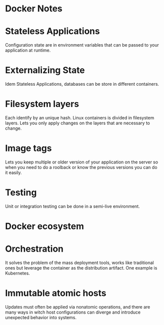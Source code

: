 Docker Notes
============

# Stateless Applications
Configuration state are in environment variables that can be passed to your application at runtime.

# Externalizing State
Idem Stateless Applications, databases can be store in different containers.

# Filesystem layers
Each identify by an unique hash. Linux containers is divided in filesystem layers. Lets you only apply changes on the layers that are necessary to change.

# Image tags
Lets you keep multiple or older version of your application on the server so when you need to do a roolback or know the previous versions you can do it easily.

# Testing
Unit or integration testing can be done in a semi-live environment.


# Docker ecosystem

# Orchestration
It solves the problem of the mass deployment tools, works like traditional ones but leverage the container as the distribution artifact. One example is Kubernetes.

# Immutable atomic hosts
Updates must often be applied via nonatomic operations, and there are many ways in witch host configurations can diverge and introduce unexpected behavior into systems.

